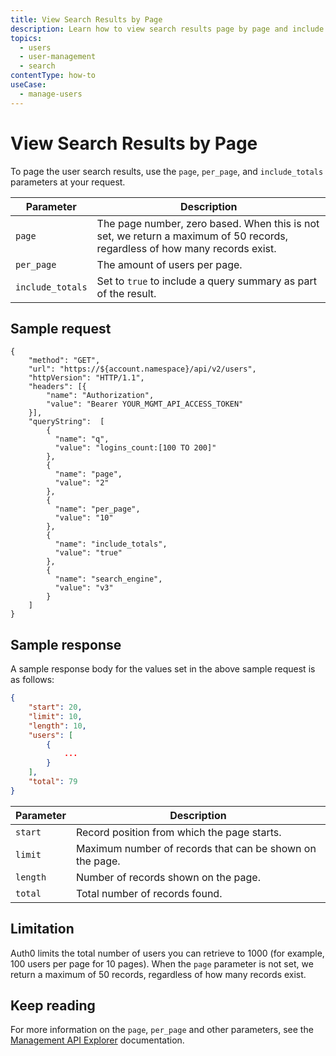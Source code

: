 ```yaml
---
title: View Search Results by Page
description: Learn how to view search results page by page and include totals.
topics:
  - users
  - user-management
  - search
contentType: how-to 
useCase:
  - manage-users
---
```

# View Search Results by Page

To page the user search results, use the `page`, `per_page`, and `include_totals` parameters at your request.

Parameter | Description
----------|------------
`page` | The page number, zero based. When this is not set, we return a maximum of 50 records, regardless of how many records exist.
`per_page` | The amount of users per page.
`include_totals` | Set to `true` to include a query summary as part of the result.

## Sample request

```har
{
    "method": "GET",
    "url": "https://${account.namespace}/api/v2/users",
    "httpVersion": "HTTP/1.1",
    "headers": [{
        "name": "Authorization",
        "value": "Bearer YOUR_MGMT_API_ACCESS_TOKEN"
    }],
    "queryString":  [
        {
          "name": "q",
          "value": "logins_count:[100 TO 200]"
        },
        {
          "name": "page",
          "value": "2"
        },
        {
          "name": "per_page",
          "value": "10"
        },
        {
          "name": "include_totals",
          "value": "true"
        },
        {
          "name": "search_engine",
          "value": "v3"
        }
    ]
}
```

## Sample response

A sample response body for the values set in the above sample request is as follows:

```json
{
    "start": 20,
    "limit": 10,
    "length": 10,
    "users": [
        {
            ...
        }
    ],
    "total": 79
}
```

Parameter | Description
----------|------------
`start`   | Record position from which the page starts.
`limit`   | Maximum number of records that can be shown on the page.
`length`  | Number of records shown on the page.
`total`   | Total number of records found.

## Limitation

Auth0 limits the total number of users you can retrieve to 1000 (for example, 100 users per page for 10 pages). When the `page` parameter is not set, we return a maximum of 50 records, regardless of how many records exist.

## Keep reading

For more information on the `page`, `per_page` and other parameters, see the [Management API Explorer](/api/management/v2#!/Users/get_users) documentation.

